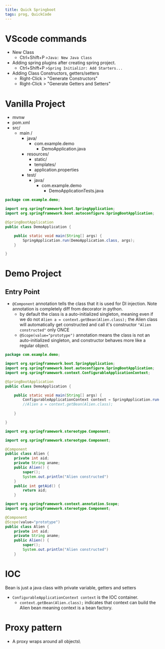 ```yaml
---
title: Quick Springboot
tags: prog, QuickCode
---
```


# VScode commands

* New Class
  * Ctrl+Shift+P `>Java: New Java Class`
* Adding spring plugins after creating spring project.
  * Ctrl+Shift+P `>Spring Initializr: Add Starters...`
* Adding Class Constructors, getters/setters
  * Right-Click > "Generate Constructors"
  * Right-Click > "Generate Getters and Setters"


# Vanilla Project

* mvnw
* pom.xml
* src/
  * main /
    * java/
      * com.example.demo
        * DemoApplication.java
    * resources/
      * static/
      * templates/
      * application.properties
    * test/
      * java/
        * com.example.demo
          * DemoApplicationTests.java

```{.java filename="DemoApplication.java"}
package com.example.demo;

import org.springframework.boot.SpringApplication;
import org.springframework.boot.autoconfigure.SpringBootApplication;

@SpringBootApplication
public class DemoApplication {

	public static void main(String[] args) {
		SpringApplication.run(DemoApplication.class, args);
	}

}
```



# Demo Project

## Entry Point

* `@Component` annotation tells the class that it is used for DI injection. Note annotation is completely diff from decorator in python.
  * by default the class is a auto-initialized singleton, meaning even if we do not `Alien a = context.getBean(Alien.class);` the Alien class will automatically get constructed and call it's constructor `"Alien constructed"` only ONCE
  * `@Scope(value="prototype")` annotation means the class is not an auto-initialized singleton, and constructor behaves more like a regular object.

```{.java group="a1" glabel="main"}
package com.example.demo;

import org.springframework.boot.SpringApplication;
import org.springframework.boot.autoconfigure.SpringBootApplication;
import org.springframework.context.ConfigurableApplicationContext;

@SpringBootApplication
public class DemoApplication {

	public static void main(String[] args) {
		ConfigurableApplicationContext context = SpringApplication.run(DemoApplication.class, args);
		//Alien a = context.getBean(Alien.class);
		
	}

}
```

```{.java group="a1" glabel="singleton"}
import org.springframework.stereotype.Component;

import org.springframework.stereotype.Component;

@Component
public class Alien {
    private int aid;
    private String aname;
    public Alien() {
        super();
        System.out.println("Alien constructed")
    }
    public int getAid() {
        return aid;
    }
```

```{.java group="a1" glabel="prototype"}
import org.springframework.context.annotation.Scope;
import org.springframework.stereotype.Component;

@Component
@Scope(value="prototype")
public class Alien {
    private int aid;
    private String aname;
    public Alien() {
        super();
        System.out.println("Alien constructed")
    }
```

# IOC

Bean is just a java class with private variable, getters and setters

* `ConfigurableApplicationContext context` is the IOC container. 
  * `context.getBean(Alien.class);` indicates that context can build the Alien bean meaning context is a bean factory.

# Proxy pattern

* A proxy wraps around all objects\